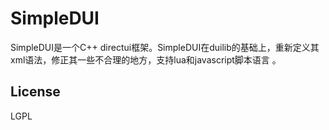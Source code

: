 SimpleDUI
=========

SimpleDUI是一个C++ directui框架。SimpleDUI在duilib的基础上，重新定义其xml语法，修正其一些不合理的地方，支持lua和javascript脚本语言
。

## License

LGPL

